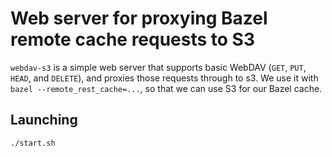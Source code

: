# Web server for proxying Bazel remote cache requests to S3

`webdav-s3` is a simple web server that supports basic WebDAV (`GET`, `PUT`,
`HEAD`, and `DELETE`), and proxies those requests through to s3. We use it with
`bazel --remote_rest_cache=...`, so that we can use S3 for our Bazel cache.

## Launching

    ./start.sh

